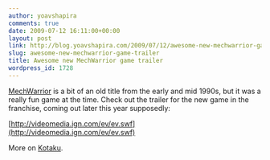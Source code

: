 ```yaml
---
author: yoavshapira
comments: true
date: 2009-07-12 16:11:00+00:00
layout: post
link: http://blog.yoavshapira.com/2009/07/12/awesome-new-mechwarrior-game-trailer/
slug: awesome-new-mechwarrior-game-trailer
title: Awesome new MechWarrior game trailer
wordpress_id: 1728
---
```


[MechWarrior](http://en.wikipedia.org/wiki/MechWarrior_(role-playing_game)) is a bit of an old title from the early and mid 1990s, but it was a really fun game at the time.  Check out the trailer for the new game in the franchise, coming out later this year supposedly:

  


[http://videomedia.ign.com/ev/ev.swf](http://videomedia.ign.com/ev/ev.swf)  


  


  


More on [Kotaku](http://kotaku.com/5310586/new-mechwarrior-game-confirmed-will-reboot-series?skyline=true&s=x).

  

